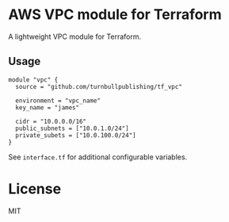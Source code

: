 # AWS VPC module for Terraform

A lightweight VPC module for Terraform.

## Usage

```hcl
module "vpc" {
  source = "github.com/turnbullpublishing/tf_vpc"

  environment = "vpc_name"
  key_name = "james"

  cidr = "10.0.0.0/16"
  public_subnets = ["10.0.1.0/24"]
  private_subets = ["10.0.100.0/24"]
}
```

See `interface.tf` for additional configurable variables.

# License

MIT

